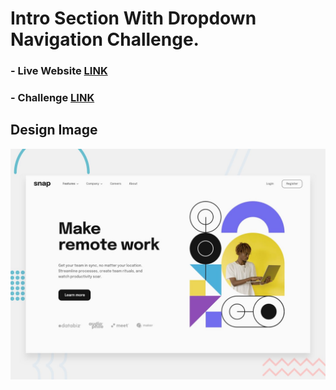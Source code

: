 # Intro Section With Dropdown Navigation Challenge.

### - Live Website [LINK](https://abdraoufx.github.io/frontEndMentor_Challenges/junior/intro_section_with_dropdown_navigation)

### - Challenge [LINK](https://www.frontendmentor.io/solutions/full-responsive-intro-section-with-dropdown-navigation-with-sass-and-js-rkMqqstN5)

## Design Image

![Preview_Design_Image](images/desktop-preview.jpg "Design Image")

